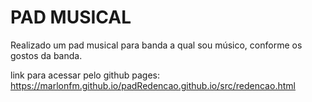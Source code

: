 # PAD MUSICAL

Realizado um pad musical para banda a qual sou músico, conforme os gostos da banda.

link para acessar pelo github pages: https://marlonfm.github.io/padRedencao.github.io/src/redencao.html
